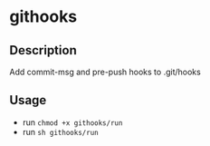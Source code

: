 # githooks

## Description

Add commit-msg and pre-push hooks to .git/hooks

## Usage

- run `chmod +x githooks/run`
- run `sh githooks/run`

